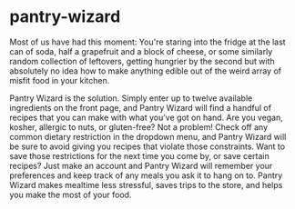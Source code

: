 # pantry-wizard
Most of us have had this moment: You're staring into the fridge at the last can of soda, half a grapefruit and a block of cheese, or some similarly random collection of leftovers, getting hungrier by the second but with absolutely no idea how to make anything edible out of the weird array of misfit food in your kitchen.

Pantry Wizard is the solution. Simply enter up to twelve available ingredients on the front page, and Pantry Wizard will find a handful of recipes that you can make with what you've got on hand. Are you vegan, kosher, allergic to nuts, or gluten-free? Not a problem! Check off any common dietary restriction in the dropdown menu, and Pantry Wizard will be sure to avoid giving you recipes that violate those constraints. Want to save those restrictions for the next time you come by, or save certain recipes? Just make an account and Pantry Wizard will remember your preferences and keep track of any meals you ask it to hang on to. Pantry Wizard makes mealtime less stressful, saves trips to the store, and helps you make the most of your food.
